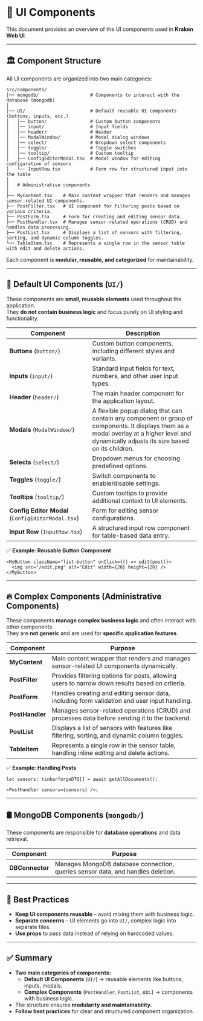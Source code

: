 # 🎨 UI Components

This document provides an overview of the UI components used in **Kraken Web UI**.

---

## 🏛️ Component Structure

All UI components are organized into two main categories:

```
src/components/
│── mongodb/                   # Components to interact with the database (mongodb)
│
│── UI/                        # Default reusable UI components (buttons, inputs, etc.)
│   │── button/                # Custom button components
│   │── input/                 # Input fields
│   │── header/                # Header
│   │── ModalWindow/           # Modal dialog windows
│   │── select/                # Dropdown select components
│   │── toggle/                # Toggle switches
│   │── tooltip/               # Custom tooltip
│   ├── ConfigEditorModal.tsx  # Modal window for editing configuration of sensors
│   └── InputRow.tsx           # Form row for structured input into the table
│
│   # Administrative components
│
├── MyContent.tsx    # Main content wrapper that renders and manages sensor-related UI components.
├── PostFilter.tsx   # UI component for filtering posts based on various criteria.
├── PostForm.tsx     # Form for creating and editing sensor data.
├── PostHandler.tsx  # Manages sensor-related operations (CRUD) and handles data processing.
├── PostList.tsx     # Displays a list of sensors with filtering, sorting, and dynamic column toggles.
└── TableItem.tsx    # Represents a single row in the sensor table with edit and delete actions.
```

Each component is **modular, reusable, and categorized** for maintainability.

---

## 🔹 Default UI Components (`UI/`)

These components are **small, reusable elements** used throughout the application.  
They **do not contain business logic** and focus purely on UI styling and functionality.

| Component                                         | Description                                                                                                                                                                                  |
| ------------------------------------------------- | -------------------------------------------------------------------------------------------------------------------------------------------------------------------------------------------- |
| **Buttons** (`button/`)                           | Custom button components, including different styles and variants.                                                                                                                           |
| **Inputs** (`input/`)                             | Standard input fields for text, numbers, and other user input types.                                                                                                                         |
| **Header** (`header/`)                            | The main header component for the application layout.                                                                                                                                        |
| **Modals** (`ModalWindow/`)                       | A flexible popup dialog that can contain any component or group of components. It displays them as a modal overlay at a higher level and dynamically adjusts its size based on its children. |
| **Selects** (`select/`)                           | Dropdown menus for choosing predefined options.                                                                                                                                              |
| **Toggles** (`toggle/`)                           | Switch components to enable/disable settings.                                                                                                                                                |
| **Tooltips** (`tooltip/`)                         | Custom tooltips to provide additional context to UI elements.                                                                                                                                |
| **Config Editor Modal** (`ConfigEditorModal.tsx`) | Form for editing sensor configurations.                                                                                                                                                      |
| **Input Row** (`InputRow.tsx`)                    | A structured input row component for table-based data entry.                                                                                                                                 |

✅ **Example: Reusable Button Component**

```tsx
<MyButton className="list-button" onClick={() => edit(post)}>
  <img src="/edit.png" alt="Edit" width={20} height={20} />
</MyButton>
```

---

## 🔥 Complex Components (Administrative Components)

These components **manage complex business logic** and often interact with other components.  
They are **not generic** and are used for **specific application features**.

| Component       | Purpose                                                                                        |
| --------------- | ---------------------------------------------------------------------------------------------- |
| **MyContent**   | Main content wrapper that renders and manages sensor-related UI components dynamically.        |
| **PostFilter**  | Provides filtering options for posts, allowing users to narrow down results based on criteria. |
| **PostForm**    | Handles creating and editing sensor data, including form validation and user input handling.   |
| **PostHandler** | Manages sensor-related operations (CRUD) and processes data before sending it to the backend.  |
| **PostList**    | Displays a list of sensors with features like filtering, sorting, and dynamic column toggles.  |
| **TableItem**   | Represents a single row in the sensor table, handling inline editing and delete actions.       |

✅ **Example: Handling Posts**

```tsx
let sensors: tinkerforgeDTO[] = await getAllDocuments();

<PostHandler sensors={sensors} />;
```

---

## 🛢️ MongoDB Components (`mongodb/`)

These components are responsible for **database operations** and data retrieval.

| Component       | Purpose                                                                         |
| --------------- | ------------------------------------------------------------------------------- |
| **DBConnector** | Manages MongoDB database connection, queries sensor data, and handles deletion. |

---

## 📌 Best Practices

- **Keep UI components reusable** – avoid mixing them with business logic.
- **Separate concerns** – UI elements go into `UI/`, complex logic into separate files.
- **Use props** to pass data instead of relying on hardcoded values.

---

## ✅ Summary

- **Two main categories of components:**
  - **Default UI Components** (`UI/`) → reusable elements like buttons, inputs, modals.
  - **Complex Components** (`PostHandler`, `PostList`, etc.) → components with business logic.
- The structure ensures **modularity and maintainability**.
- **Follow best practices** for clear and structured component organization.

